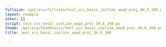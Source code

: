 ```yaml
---
fullsize: /gallery/fullsize/test_vcs_basic_isoline_aeqd_proj_SH_0_360.png
layout: example
other: []
script: test_vcs_basic_isoline_aeqd_proj_SH_0_360.py
thumb: /gallery/thumbnails/test_vcs_basic_isoline_aeqd_proj_SH_0_360.png
title: test_vcs_basic_isoline_aeqd_proj_SH_0_360

---
```

